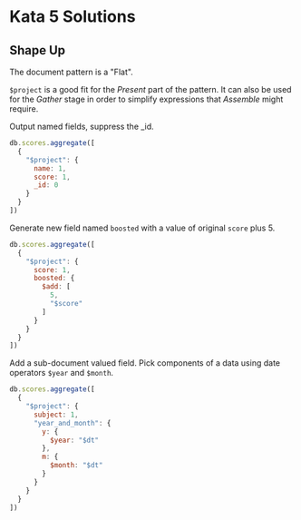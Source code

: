 # Kata 5 Solutions
## Shape Up 


The document pattern is a "Flat".

`$project` is a good fit for the _Present_ part of the pattern. It can also be used for the _Gather_ stage in order to simplify expressions that _Assemble_ might require.

Output named fields, suppress the _id.

```javascript
db.scores.aggregate([
  {
    "$project": {
      name: 1,
      score: 1,
      _id: 0
    }
  }
])
```


Generate new field named `boosted` with a value of original `score` plus 5.

```javascript
db.scores.aggregate([
  {
    "$project": {
      score: 1,
      boosted: {
        $add: [
          5,
          "$score"
        ]
      }
    }
  }
])
```

Add a sub-document valued field. Pick components of a data using date operators `$year` and `$month`.

```javascript
db.scores.aggregate([
  {
    "$project": {
      subject: 1,
      "year_and_month": {
        y: {
          $year: "$dt"
        },
        m: {
          $month: "$dt"
        }
      }
    }
  }
])
```
